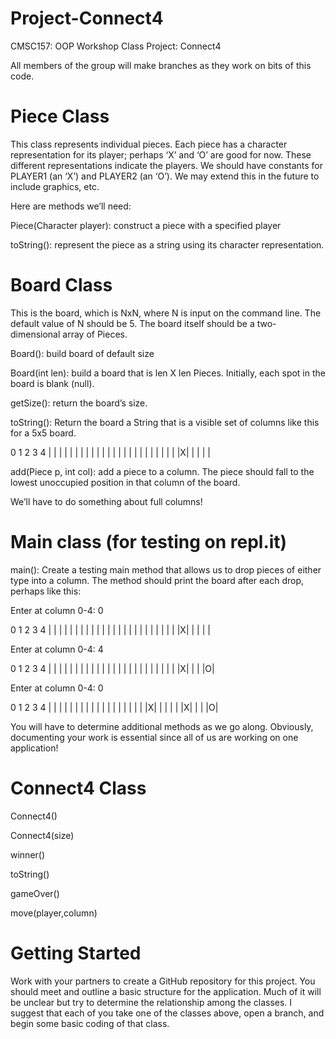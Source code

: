 # Project-Connect4

CMSC157: OOP Workshop
Class Project: Connect4

All members of the group will make branches as they work on bits of this code.

# Piece Class

This class represents individual pieces.  Each piece has a character representation for its player; perhaps ‘X’ and ‘O’ are good for now.  These different representations indicate the players.  We should have constants for PLAYER1 (an ‘X’) and PLAYER2 (an ‘O’).  We may extend this in the future to include graphics, etc.

Here are methods we’ll need:

Piece(Character player): construct a piece with a specified player

toString(): represent the piece as a string using its character representation.

# Board Class

This is the board, which is NxN, where N is input on the command line.  The default value of N should be 5.  The board itself should be a two-dimensional array of Pieces.

Board(): build board of default size

Board(int len): build a board that is len X len Pieces.  Initially, each spot in the board is blank (null).

getSize(): return the board’s size.

toString(): Return the board a String that is a visible set of columns like this for a 5x5 board.

 0 1 2 3 4
| | | | | |
| | | | | |
| | | | | |
| | | | | |
|X| | | | |

add(Piece p, int col): add a piece to a column.  The piece should fall to the lowest unoccupied position in that column of the board.  

We’ll have to do something about full columns!

# Main class (for testing on repl.it)

main(): Create a testing main method that allows us to drop pieces of either type into a column.  The method should print the board after each drop, perhaps like this:

Enter at column 0-4:  0

 0 1 2 3 4
| | | | | |
| | | | | |
| | | | | |
| | | | | |
|X| | | | |

Enter at column 0-4: 4

 0 1 2 3 4
| | | | | |
| | | | | |
| | | | | |
| | | | | |
|X| | | |O|

Enter at column 0-4: 0

 0 1 2 3 4
| | | | | |
| | | | | |
| | | | | |
|X| | | | |
|X| | | |O|

You will have to determine additional methods as we go along.  Obviously, documenting your work is essential since all of us are working on one application!

# Connect4 Class

Connect4()

Connect4(size)

winner()

toString()

gameOver()

move(player,column)

# Getting Started

Work with your partners to create a GitHub repository for this project. You should meet and outline a basic structure for the application.  Much of it will be unclear but try to determine the relationship among the classes.  I suggest that each of you take one of the classes above, open a branch, and begin some basic coding of that class.
